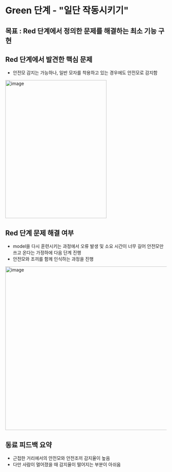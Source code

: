 # Green 단계 - "일단 작동시키기"
## 목표 : Red 단계에서 정의한 문제를 해결하는 최소 기능 구현

## Red 단계에서 발견한 핵심 문제
- 안전모 감지는 가능하나, 일반 모자를 착용하고 있는 경우에도 안전모로 감지함
<img width="316" height="432" alt="image" src="https://github.com/user-attachments/assets/2a483c20-498d-4bd5-aafd-3dd6e9082d0e" />

## Red 단계 문제 해결 여부
- model을 다시 훈련시키는 과정에서 오류 발생 및 소요 시간이 너무 길어 안전모만 쓰고 온다는 가정하에 다음 단계 진행
- 안전모와 조끼를 함께 인식하는 과정을 진행
<img width="588" height="512" alt="image" src="https://github.com/user-attachments/assets/2b366f0d-b95b-4024-8c9f-56073ee604d4" />

## 동료 피드백 요약
- 근접한 거리에서의 안전모와 안전조끼 감지율이 높음
- 다만 사람이 멀어졌을 때 감지율이 떨어지는 부분이 아쉬움
